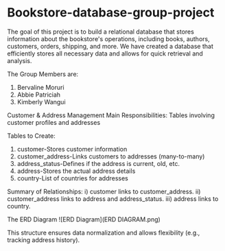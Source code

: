 # Bookstore-database-group-project
The goal of this project  is to build a relational database that stores information about the bookstore's operations, including books, authors, customers, orders, shipping, and more. We have created a database that efficiently stores all necessary data and allows for quick retrieval and analysis.

The Group Members are: 
1. Bervaline Moruri
2. Abbie Patriciah 
3. Kimberly Wangui



Customer & Address Management
Main Responsibilities: Tables involving customer profiles and addresses

Tables to Create:                     
1. customer-Stores customer information
2. customer_address-Links customers to addresses (many-to-many)
3. address_status-Defines if the address is current, old, etc.
4. address-Stores the actual address details
5. country-List of countries for addresses

Summary of Relationships:
i) customer links to customer_address.
ii) customer_address links to address and address_status.
iii) address links to country.

The ERD Diagram
![ERD Diagram](ERD DIAGRAM.png)

This structure ensures data normalization and allows flexibility (e.g., tracking address history).
